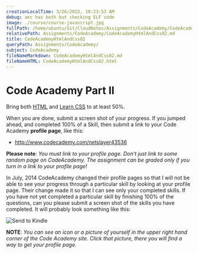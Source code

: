 ```yaml
---
creationLocalTime: 3/26/2022, 10:23:53 AM
debug: aec has both but checking ELF code
image: ./course/course-javascript.jpg
fullPath: /home/ubuntu/Git/CloudNotes/Assignments/CodeAcademy/CodeAcademyHtmlAndCss02.md
relativePath: Assignments/CodeAcademy/CodeAcademyHtmlAndCss02.md
title: CodeAcademyHtmlAndCss02
queryPath: Assignments/CodeAcademy/
subject: CodeAcademy
fileNameMarkdown: CodeAcademyHtmlAndCss02.md
fileNameHTML: CodeAcademyHtmlAndCss02.html
---
```



<!-- toc -->
<!-- tocstop -->

# Code Academy Part II

Bring both [HTML](https://www.codecademy.com/learn/learn-html)
and [Learn CSS](https://www.codecademy.com/learn/learn-css) to at least 50%.

When you are done, submit a screen shot of your progress. If you jumped ahead, and completed 100% of a Skill, then submit a link to your Code Academy **profile page**,
like this:

- <http://www.codecademy.com/netslayer43536>

**Please note**: *You must link to your profile page. Don't just link to some random page on CodeAcademy. The assignment can be graded only if you turn in a link to your profile page!*

In July, 2014 CodeAcademy changed their profile pages so that I will not be able to see your progress through a particular skill by looking at your profile page. Their change made it so that I can see only your completed skills. If you have not yet completed a particular skill by finishing 100% of the questions, can you please submit a screen shot of the skills you have completed. It will probably look something like this:

![Send to Kindle](https://drive.google.com/uc?export=view&id=0B25UTAlOfPRGcnB5VG8zMVVDWFE)

**NOTE**: _You can see an icon or a picture of yourself in the upper right hand corner of the Code Academy site. Click that picture, there you will find a way to get your profile page._
